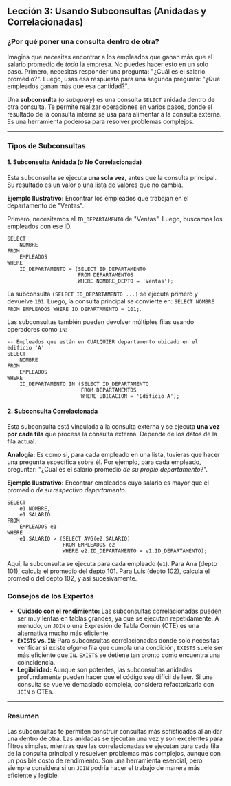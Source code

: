 ## Lección 3: Usando Subconsultas (Anidadas y Correlacionadas)

### ¿Por qué poner una consulta dentro de otra?

Imagina que necesitas encontrar a los empleados que ganan más que el salario promedio de *toda* la empresa. No puedes hacer esto en un solo paso. Primero, necesitas responder una pregunta: "¿Cuál es el salario promedio?". Luego, usas esa respuesta para una segunda pregunta: "¿Qué empleados ganan más que esa cantidad?".

Una **subconsulta** (o *subquery*) es una consulta `SELECT` anidada dentro de otra consulta. Te permite realizar operaciones en varios pasos, donde el resultado de la consulta interna se usa para alimentar a la consulta externa. Es una herramienta poderosa para resolver problemas complejos.

---

### Tipos de Subconsultas

#### 1. Subconsulta Anidada (o No Correlacionada)
Esta subconsulta se ejecuta **una sola vez**, antes que la consulta principal. Su resultado es un valor o una lista de valores que no cambia.

**Ejemplo Ilustrativo:** Encontrar los empleados que trabajan en el departamento de "Ventas".

Primero, necesitamos el `ID_DEPARTAMENTO` de "Ventas". Luego, buscamos los empleados con ese ID.
```oracle
SELECT
    NOMBRE
FROM
    EMPLEADOS
WHERE
    ID_DEPARTAMENTO = (SELECT ID_DEPARTAMENTO 
                       FROM DEPARTAMENTOS 
                       WHERE NOMBRE_DEPTO = 'Ventas');
```

La subconsulta `(SELECT ID_DEPARTAMENTO ...)` se ejecuta primero y devuelve `101`. Luego, la consulta principal se convierte en: `SELECT NOMBRE FROM EMPLEADOS WHERE ID_DEPARTAMENTO = 101;`.

Las subconsultas también pueden devolver múltiples filas usando operadores como `IN`:
```oracle
-- Empleados que están en CUALQUIER departamento ubicado en el edificio 'A'
SELECT
    NOMBRE
FROM
    EMPLEADOS
WHERE
    ID_DEPARTAMENTO IN (SELECT ID_DEPARTAMENTO 
                        FROM DEPARTAMENTOS 
                        WHERE UBICACION = 'Edificio A');
```

#### 2. Subconsulta Correlacionada
Esta subconsulta está vinculada a la consulta externa y se ejecuta **una vez por cada fila** que procesa la consulta externa. Depende de los datos de la fila actual.

**Analogía:** Es como si, para cada empleado en una lista, tuvieras que hacer una pregunta específica sobre él. Por ejemplo, para cada empleado, preguntar: "¿Cuál es el salario promedio *de su propio departamento*?".

**Ejemplo Ilustrativo:** Encontrar empleados cuyo salario es mayor que el promedio *de su respectivo departamento*.
```oracle
SELECT
    e1.NOMBRE,
    e1.SALARIO
FROM
    EMPLEADOS e1
WHERE
    e1.SALARIO > (SELECT AVG(e2.SALARIO)
                  FROM EMPLEADOS e2
                  WHERE e2.ID_DEPARTAMENTO = e1.ID_DEPARTAMENTO);
```

Aquí, la subconsulta se ejecuta para cada empleado (`e1`). Para Ana (depto 101), calcula el promedio del depto 101. Para Luis (depto 102), calcula el promedio del depto 102, y así sucesivamente.

### Consejos de los Expertos
- **Cuidado con el rendimiento:** Las subconsultas correlacionadas pueden ser muy lentas en tablas grandes, ya que se ejecutan repetidamente. A menudo, un `JOIN` o una Expresión de Tabla Común (CTE) es una alternativa mucho más eficiente.
- **`EXISTS` vs. `IN`:** Para subconsultas correlacionadas donde solo necesitas verificar si existe *alguna* fila que cumpla una condición, `EXISTS` suele ser más eficiente que `IN`. `EXISTS` se detiene tan pronto como encuentra una coincidencia.
- **Legibilidad:** Aunque son potentes, las subconsultas anidadas profundamente pueden hacer que el código sea difícil de leer. Si una consulta se vuelve demasiado compleja, considera refactorizarla con `JOIN` o CTEs.

---

### Resumen
Las subconsultas te permiten construir consultas más sofisticadas al anidar una dentro de otra. Las anidadas se ejecutan una vez y son excelentes para filtros simples, mientras que las correlacionadas se ejecutan para cada fila de la consulta principal y resuelven problemas más complejos, aunque con un posible costo de rendimiento. Son una herramienta esencial, pero siempre considera si un `JOIN` podría hacer el trabajo de manera más eficiente y legible.
